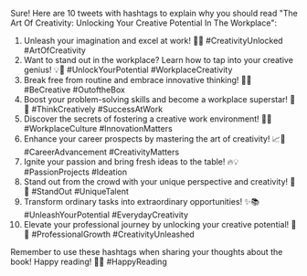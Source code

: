 Sure! Here are 10 tweets with hashtags to explain why you should read "The Art Of Creativity: Unlocking Your Creative Potential In The Workplace":

1. Unleash your imagination and excel at work! 🎨🚀 #CreativityUnlocked #ArtOfCreativity
2. Want to stand out in the workplace? Learn how to tap into your creative genius! 💡🌟 #UnlockYourPotential #WorkplaceCreativity
3. Break free from routine and embrace innovative thinking! 🌈💭 #BeCreative #OutoftheBox
4. Boost your problem-solving skills and become a workplace superstar! 🌟🔑 #ThinkCreatively #SuccessAtWork
5. Discover the secrets of fostering a creative work environment! 🏢🎉 #WorkplaceCulture #InnovationMatters
6. Enhance your career prospects by mastering the art of creativity! 📈🎨 #CareerAdvancement #CreativityMatters
7. Ignite your passion and bring fresh ideas to the table! 🔥💡 #PassionProjects #Ideation
8. Stand out from the crowd with your unique perspective and creativity! 🌟🎯 #StandOut #UniqueTalent
9. Transform ordinary tasks into extraordinary opportunities! ✨📚 #UnleashYourPotential #EverydayCreativity
10. Elevate your professional journey by unlocking your creative potential! 🚀🌈 #ProfessionalGrowth #CreativityUnleashed

Remember to use these hashtags when sharing your thoughts about the book! Happy reading! 📖😊 #HappyReading
